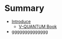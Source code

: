 # Summary

* [Introduce](README.md)
  * [V-QUANTUM Book](introduce/v-quantum-book.md)
* [gggggggggggggg](gggggggggggggg.md)

